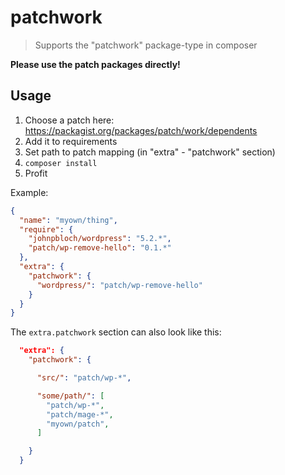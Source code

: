 # patchwork

> Supports the "patchwork" package-type in composer

**Please use the patch packages directly!**


## Usage

1. Choose a patch here: https://packagist.org/packages/patch/work/dependents
2. Add it to requirements
3. Set path to patch mapping (in "extra" - "patchwork" section)
4. `composer install`
5. Profit


Example:

```json
{
  "name": "myown/thing",
  "require": {
    "johnpbloch/wordpress": "5.2.*",
    "patch/wp-remove-hello": "0.1.*"
  },
  "extra": {
    "patchwork": {
      "wordpress/": "patch/wp-remove-hello"
    }
  }
}
``` 


The `extra.patchwork` section can also look like this:

```json
  "extra": {
    "patchwork": {

      "src/": "patch/wp-*",

      "some/path/": [
        "patch/wp-*",
        "patch/mage-*",
        "myown/patch",
      ]

    }
  }
```

